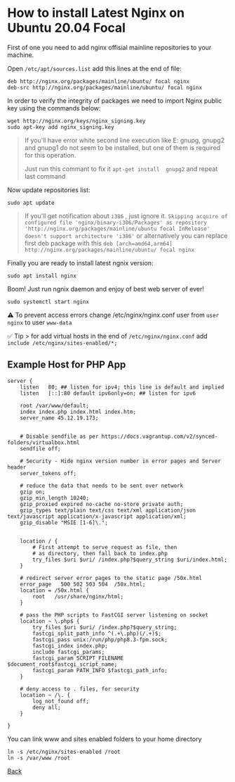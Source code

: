 # How to install Latest Nginx on Ubuntu 20.04 Focal 

First of one you need to add nginx offisial mainline repositories to your machine. 

 Open `/etc/apt/sources.list` add this lines at the end of file:

```
deb http://nginx.org/packages/mainline/ubuntu/ focal nginx
deb-src http://nginx.org/packages/mainline/ubuntu/ focal nginx
```

In order to verify the integrity of packages we need to import Nginx public key using the commands below:

```
wget http://nginx.org/keys/nginx_signing.key
sudo apt-key add nginx_signing.key
```

> If you'll have error white second line execution like E: gnupg, gnupg2 and gnupg1 do not seem to be installed, but one of them is required for this operation.
>
> Just run this commant to fix it `apt-get install  gnupg2` and repeat last command

Now update repositories list:

```
sudo apt update
```

> If you'll get notification about `i386` , just ignore it. `Skipping acquire of configured file 'nginx/binary-i386/Packages' as repository 'http://nginx.org/packages/mainline/ubuntu focal InRelease' doesn't support architecture 'i386'` or alternatively you can replace first deb package with this `deb [arch=amd64,arm64] http://nginx.org/packages/mainline/ubuntu/ focal nginx`

Finally you are ready to install latest ngnix version:

```
sudo apt install nginx
```

Boom! Just run ngnix daemon and enjoy of best web server of ever!

```
sudo systemctl start nginx
```

⚠️ To prevent access errors change /etc/nginx/nginx.conf user from `user nginx` to user `www-data`

✅ Tip > for add virtual hosts in the end of `/etc/nginx/nginx.conf` add  `include /etc/nginx/sites-enabled/*;`

## Example Host for PHP App

```
server {
    listen   80; ## listen for ipv4; this line is default and implied
    listen   [::]:80 default ipv6only=on; ## listen for ipv6

    root /var/www/default;
    index index.php index.html index.htm;
    server_name 45.12.19.173;
         

    # Disable sendfile as per https://docs.vagrantup.com/v2/synced-folders/virtualbox.html
    sendfile off;

    # Security - Hide nginx version number in error pages and Server header
    server_tokens off;

    # reduce the data that needs to be sent over network
    gzip on;
    gzip_min_length 10240;
    gzip_proxied expired no-cache no-store private auth;
    gzip_types text/plain text/css text/xml application/json text/javascript application/x-javascript application/xml;
    gzip_disable "MSIE [1-6]\.";


    location / {
        # First attempt to serve request as file, then
        # as directory, then fall back to index.php
        try_files $uri $uri/ /index.php?$query_string $uri/index.html;
    }

    # redirect server error pages to the static page /50x.html
    error_page   500 502 503 504  /50x.html;
    location = /50x.html {
        root   /usr/share/nginx/html;
    } 

    # pass the PHP scripts to FastCGI server listening on socket
    location ~ \.php$ {
        try_files $uri $uri/ /index.php?$query_string;
        fastcgi_split_path_info ^(.+\.php)(/.+)$;
        fastcgi_pass unix:/run/php/php8.3-fpm.sock;
        fastcgi_index index.php;
        include fastcgi_params;
        fastcgi_param SCRIPT_FILENAME $document_root$fastcgi_script_name;
        fastcgi_param PATH_INFO $fastcgi_path_info;
    }

    # deny access to . files, for security
    location ~ /\. {
        log_not_found off;
        deny all;
    }

}
```

You can link www and sites enabled folders to your home directory

```
ln -s /etc/nginx/sites-enabled /root
ln -s /var/www /root
```

[Back](https://github.com/markxxv/webserver)
